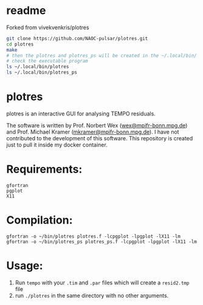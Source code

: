 # readme
Forked from vivekvenkris/plotres

```bash
git clone https://github.com/NAOC-pulsar/plotres.git
cd plotres
make
# then the plotres and plotres_ps will be created in the ~/.local/bin/
# check the executable program
ls ~/.local/bin/plotres
ls ~/.local/bin/plotres_ps
```

# plotres
plotres is an interactive GUI for analysing TEMPO residuals. 

The software is written by Prof. Norbert Wex (wex@mpifr-bonn.mpg.de) and Prof. Michael Kramer (mkramer@mpifr-bonn.mpg.de). I have not contributed to the development of this software. This repository is created just to pull it inside my docker container. 

# Requirements:
```
gfortran
pgplot
X11
```
# Compilation:
```
gfortran -o ~/bin/plotres plotres.f -lcpgplot -lpgplot -lX11 -lm
gfortran -o ~/bin/plotres_ps plotres_ps.f -lcpgplot -lpgplot -lX11 -lm 
```

# Usage:

1. Run `tempo` with your `.tim` and `.par` files which will create a `resid2.tmp` file
2. run `./plotres` in the same directory with no other arguments. 
